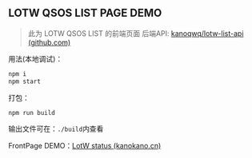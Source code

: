 ## LOTW QSOS LIST PAGE DEMO

 > 此为 LOTW QSOS LIST 的前端页面 
 > 后端API: [kanoqwq/lotw-list-api (github.com)](https://github.com/kanoqwq/lotw-list-api)

用法(本地调试)：

```bash
npm i
npm start
```

打包：
```shell
npm run build
```

输出文件可在：`./build`内查看

FrontPage DEMO：[LotW status (kanokano.cn)](https://api.kanokano.cn/lotw-status/)
